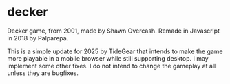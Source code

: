 # decker
Decker game, from 2001, made by Shawn Overcash.
Remade in Javascript in 2018 by Palparepa.

This is a simple update for 2025 by TideGear that intends to make the game more playable in a mobile browser while still supporting desktop. I may implement some other fixes. I do not intend to change the gameplay at all unless they are bugfixes.
